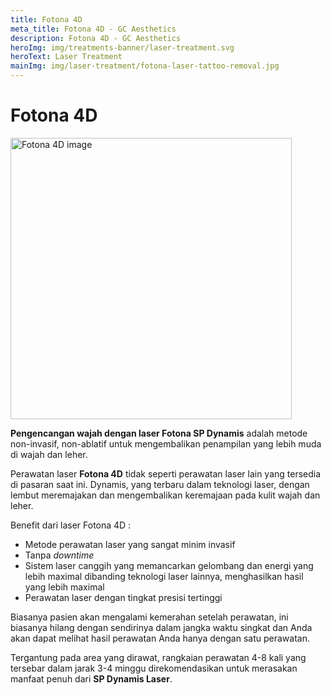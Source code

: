 ```yaml
---
title: Fotona 4D
meta_title: Fotona 4D - GC Aesthetics
description: Fotona 4D - GC Aesthetics
heroImg: img/treatments-banner/laser-treatment.svg
heroText: Laser Treatment
mainImg: img/laser-treatment/fotona-laser-tattoo-removal.jpg
---
```


<div class="container">
<div class="row mt-4">

# Fotona 4D

</div>
<div class="row mt-4">
<div class="col-12 col-lg-6 col-xl-4">

<img :src="mainImg" class="w-100 shadow-sm object-fit-cover" height="450" alt="Fotona 4D image" />

</div>
<div class="col-12 col-lg-6 col-xl-8 mt-4 mt-lg-0">

**Pengencangan wajah dengan laser Fotona SP Dynamis** adalah metode
non-invasif, non-ablatif untuk mengembalikan penampilan yang lebih
muda di wajah dan leher.

Perawatan laser **Fotona 4D** tidak seperti perawatan laser lain yang
tersedia di pasaran saat ini. Dynamis, yang terbaru dalam teknologi
laser, dengan lembut meremajakan dan mengembalikan keremajaan
pada kulit wajah dan leher.

Benefit dari laser Fotona 4D :

<ul class="dash">
<li>Metode perawatan laser yang sangat minim invasif</li>
<li>Tanpa <em>downtime</em></li>
<li>Sistem laser canggih yang memancarkan gelombang dan
  energi yang lebih maximal dibanding teknologi laser
  lainnya, menghasilkan hasil yang lebih maximal</li>
<li>Perawatan laser dengan tingkat presisi tertinggi</li>
</ul>

Biasanya pasien akan mengalami kemerahan setelah perawatan, ini
biasanya hilang dengan sendirinya dalam jangka waktu singkat dan
Anda akan dapat melihat hasil perawatan Anda hanya dengan satu
perawatan.

Tergantung pada area yang dirawat, rangkaian perawatan 4-8 kali yang
tersebar dalam jarak 3-4 minggu direkomendasikan untuk merasakan
manfaat penuh dari **SP Dynamis Laser**.

</div>
</div>

</div>
